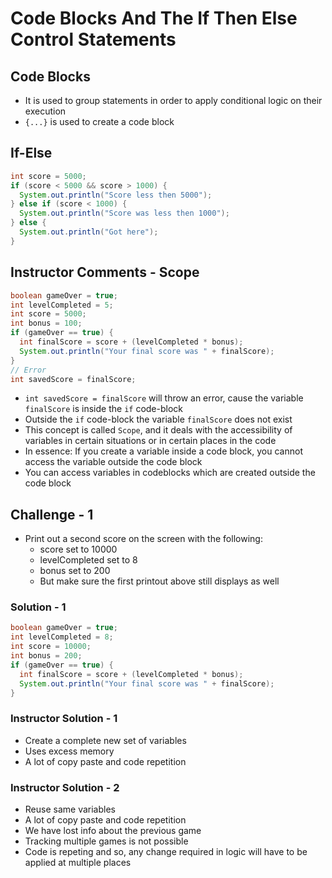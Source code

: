 # Code Blocks And The If Then Else Control Statements

## Code Blocks

- It is used to group statements in order to apply conditional logic on their execution
- `{...}` is used to create a code block

## If-Else

```java
int score = 5000;
if (score < 5000 && score > 1000) {
  System.out.println("Score less then 5000");
} else if (score < 1000) {
  System.out.println("Score was less then 1000");
} else {
  System.out.println("Got here");
}
```

## Instructor Comments - Scope

```java
boolean gameOver = true;
int levelCompleted = 5;
int score = 5000;
int bonus = 100;
if (gameOver == true) {
  int finalScore = score + (levelCompleted * bonus);
  System.out.println("Your final score was " + finalScore);
}
// Error
int savedScore = finalScore;
```

- `int savedScore = finalScore` will throw an error, cause the variable `finalScore` is inside the `if` code-block
- Outside the `if` code-block the variable `finalScore` does not exist
- This concept is called `Scope`, and it deals with the accessibility of variables in certain situations or in certain places in the code
- In essence: If you create a variable inside a code block, you cannot access the variable outside the code block
- You can access variables in codeblocks which are created outside the code block

## Challenge - 1

- Print out a second score on the screen with the following:
  - score set to 10000
  - levelCompleted set to 8
  - bonus set to 200
  - But make sure the first printout above still displays as well

### Solution - 1

```java
boolean gameOver = true;
int levelCompleted = 8;
int score = 10000;
int bonus = 200;
if (gameOver == true) {
  int finalScore = score + (levelCompleted * bonus);
  System.out.println("Your final score was " + finalScore);
}
```

### Instructor Solution - 1

- Create a complete new set of variables
- Uses excess memory
- A lot of copy paste and code repetition

### Instructor Solution - 2

- Reuse same variables
- A lot of copy paste and code repetition
- We have lost info about the previous game
- Tracking multiple games is not possible
- Code is repeting and so, any change required in logic will have to be applied at multiple places
